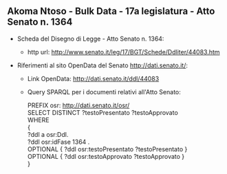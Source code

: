 ## Akoma Ntoso - Bulk Data - 17a legislatura - Atto Senato n. 1364 ##

* Scheda del Disegno di Legge - Atto Senato n. 1364:
	* http url: http://www.senato.it/leg/17/BGT/Schede/Ddliter/44083.htm

* Riferimenti al sito OpenData del Senato http://dati.senato.it/:
	* Link OpenData: http://dati.senato.it/ddl/44083
	* Query SPARQL per i documenti relativi all'Atto Senato:

        PREFIX osr: <http://dati.senato.it/osr/>  
		SELECT DISTINCT ?testoPresentato ?testoApprovato  
		WHERE  
		{  
		    ?ddl a osr:Ddl.  
		    ?ddl osr:idFase 1364 .  
		    OPTIONAL { ?ddl osr:testoPresentato ?testoPresentato }  
		    OPTIONAL { ?ddl osr:testoApprovato ?testoApprovato }  
		}
		